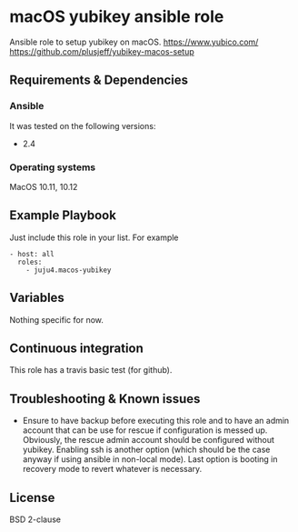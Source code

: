 # macOS yubikey ansible role

Ansible role to setup yubikey on macOS.
https://www.yubico.com/
https://github.com/plusjeff/yubikey-macos-setup

## Requirements & Dependencies

### Ansible
It was tested on the following versions:
 * 2.4

### Operating systems

MacOS 10.11, 10.12

## Example Playbook

Just include this role in your list.
For example

```
- host: all
  roles:
    - juju4.macos-yubikey
```

## Variables

Nothing specific for now.

## Continuous integration

This role has a travis basic test (for github).

## Troubleshooting & Known issues

* Ensure to have backup before executing this role and to have an admin account that can be use for rescue if configuration is messed up. Obviously, the rescue admin account should be configured without yubikey. Enabling ssh is another option (which should be the case anyway if using ansible in non-local mode). Last option is booting in recovery mode to revert whatever is necessary.


## License

BSD 2-clause

